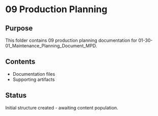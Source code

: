 # 09 Production Planning

## Purpose
This folder contains 09 production planning documentation for 01-30-01_Maintenance_Planning_Document_MPD.

## Contents
- Documentation files
- Supporting artifacts

## Status
Initial structure created - awaiting content population.

